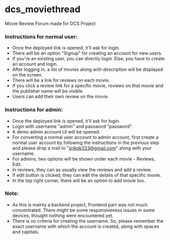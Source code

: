 # dcs_moviethread
Movie Review Forum made for DCS Project

### Instructions for normal user:
- Once the deployed link is opened, it'll ask for login.
- There will be an option "Signup" for creating an account for new users.
- If you're an existing user, you can directly login. Else, you have to create an account and login.
- After logging in, a list of movies along with description will be displayed on the screen.
- There will be a link for reviews on each movie.
- If you click a review link for a specific movie, reviews on that movie and the publisher name will be visible.
- Users can add their own review on the movie.

### Instructions for admin:
- Once the deployed link is opened, it'll ask for login.
- Login with username "admin" and password "password".
- A demo admin account UI will be opened.
- For converting a normal user account to admin account, first create a normal user account by following the instructions in the previous step and please drop a mail to "srikgk333@gmail.com" along with your username.
- For admins, two options will be shown under each movie - Reviews, Edit.
- In reviews, they can as usually view the reviews and add a review.
- If edit button is clicked, they can edit the details of that specific movie.
- In the top right corner, there will be an option to add movie too.

### Note:
- As this is mainly a backend project, Frontend part was not much concentrated. There might be some responsiveness issues in some devices, thought nothing were encountered yet.
- There is no criteria for creating the username. So, please remember the exact username with which the account is created, along with spaces and capitals.
